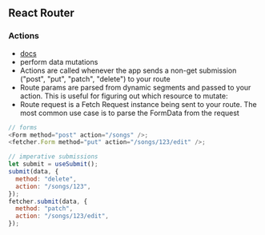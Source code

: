 ## React Router

### Actions

- [docs](https://reactrouter.com/en/main/route/action)
- perform data mutations
- Actions are called whenever the app sends a non-get submission ("post", "put", "patch", "delete") to your route
- Route params are parsed from dynamic segments and passed to your action. This is useful for figuring out which resource to mutate:
- Route request is a Fetch Request instance being sent to your route. The most common use case is to parse the FormData from the request

```js
// forms
<Form method="post" action="/songs" />;
<fetcher.Form method="put" action="/songs/123/edit" />;

// imperative submissions
let submit = useSubmit();
submit(data, {
  method: "delete",
  action: "/songs/123",
});
fetcher.submit(data, {
  method: "patch",
  action: "/songs/123/edit",
});
```
